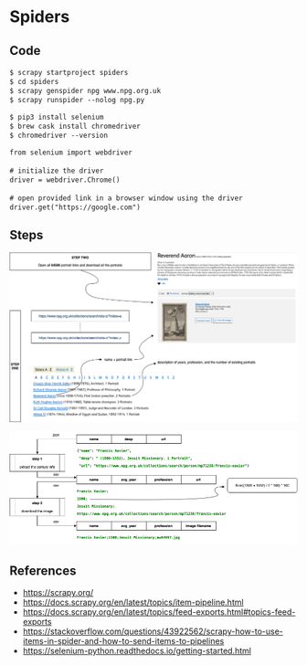 # Spiders

## Code

```
$ scrapy startproject spiders
$ cd spiders
$ scrapy genspider npg www.npg.org.uk
$ scrapy runspider --nolog npg.py
```

```
$ pip3 install selenium
$ brew cask install chromedriver
$ chromedriver --version
```

```
from selenium import webdriver

# initialize the driver
driver = webdriver.Chrome()

# open provided link in a browser window using the driver
driver.get("https://google.com")
```

## Steps

<p float="left">
	<img src="./pix/spiders.png" width=800 />
</p>

<p float="left">
	<img src="./pix/image_downloader.png" width=800 />
</p>


## References
* https://scrapy.org/
* https://docs.scrapy.org/en/latest/topics/item-pipeline.html
* https://docs.scrapy.org/en/latest/topics/feed-exports.html#topics-feed-exports
* https://stackoverflow.com/questions/43922562/scrapy-how-to-use-items-in-spider-and-how-to-send-items-to-pipelines
* https://selenium-python.readthedocs.io/getting-started.html
